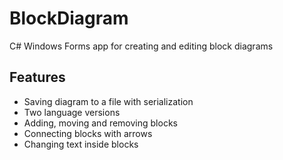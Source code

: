 # BlockDiagram

C# Windows Forms app for creating and editing block diagrams

## Features
- Saving diagram to a file with serialization
- Two language versions
- Adding, moving and removing blocks
- Connecting blocks with arrows
- Changing text inside blocks
